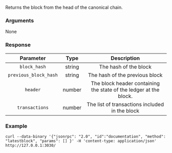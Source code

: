 Returns the block from the head of the canonical chain.

### Arguments

None

### Response

|        Parameter            |  Type  |                            Description                            |
|:---------------------------:|:------:|:-----------------------------------------------------------------:|
| `block_hash`                | string | The hash of the block                                             |
| `previous_block_hash`       | string | The hash of the previous block                                    |
| `header`                    | number | The block header containing the state of the ledger at the block. |
| `transactions`              | number | The list of transactions included in the block                    |

### Example
```ignore
curl --data-binary '{"jsonrpc": "2.0", "id":"documentation", "method": "latestblock", "params": [] }' -H 'content-type: application/json' http://127.0.0.1:3030/
```
